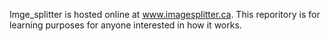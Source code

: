 Imge_splitter is hosted online at www.imagesplitter.ca. This reporitory is for learning purposes for anyone interested in how it works.